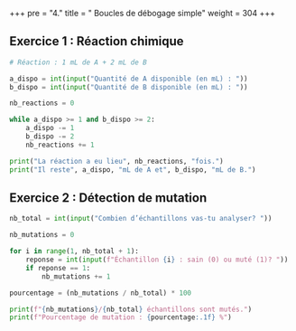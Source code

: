 +++
pre = "4."
title = " Boucles de débogage simple"
weight = 304
+++


## Exercice 1 : Réaction chimique

```python
# Réaction : 1 mL de A + 2 mL de B

a_dispo = int(input("Quantité de A disponible (en mL) : "))
b_dispo = int(input("Quantité de B disponible (en mL) : "))

nb_reactions = 0

while a_dispo >= 1 and b_dispo >= 2:
    a_dispo -= 1
    b_dispo -= 2
    nb_reactions += 1

print("La réaction a eu lieu", nb_reactions, "fois.")
print("Il reste", a_dispo, "mL de A et", b_dispo, "mL de B.")
```


## Exercice 2 : Détection de mutation

```python
nb_total = int(input("Combien d’échantillons vas-tu analyser? "))

nb_mutations = 0

for i in range(1, nb_total + 1):
    reponse = int(input(f"Échantillon {i} : sain (0) ou muté (1)? "))
    if reponse == 1:
        nb_mutations += 1

pourcentage = (nb_mutations / nb_total) * 100

print(f"{nb_mutations}/{nb_total} échantillons sont mutés.")
print(f"Pourcentage de mutation : {pourcentage:.1f} %")
```

